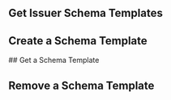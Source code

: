 ## Get Issuer Schema Templates


## Create a Schema Template


## Get a Schema Template 


## Remove a Schema Template